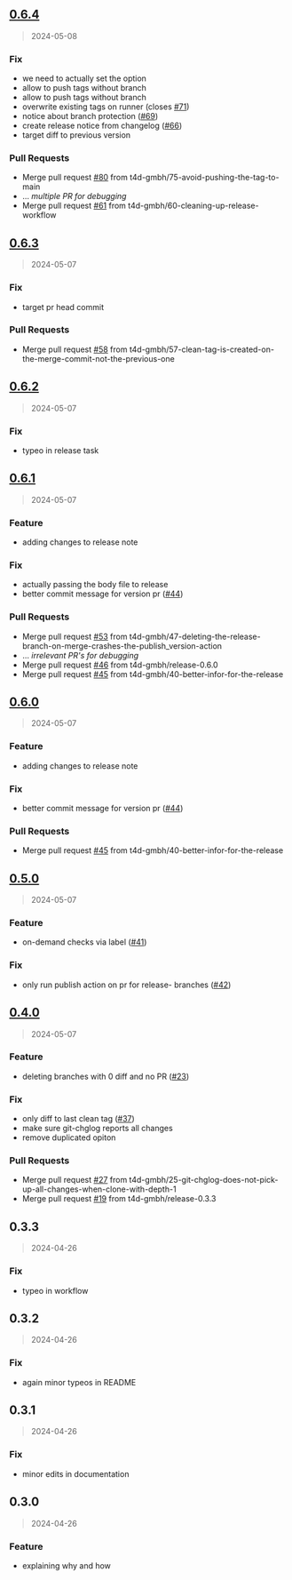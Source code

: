 
<a name="0.6.4"></a>
## [0.6.4](https://github.com/t4d-gmbh/stubbed_versioning/compare/0.6.3...0.6.4)

> 2024-05-08

### Fix

* we need to actually set the option
* allow to push tags without branch
* allow to push tags without branch
* overwrite existing tags on runner (closes [#71](https://github.com/t4d-gmbh/stubbed_versioning/issues/71))
* notice about branch protection ([#69](https://github.com/t4d-gmbh/stubbed_versioning/issues/69))
* create release notice from changelog ([#66](https://github.com/t4d-gmbh/stubbed_versioning/issues/66))
* target diff to previous version

### Pull Requests

* Merge pull request [#80](https://github.com/t4d-gmbh/stubbed_versioning/issues/80) from t4d-gmbh/75-avoid-pushing-the-tag-to-main
* ... _multiple PR for debugging_
* Merge pull request [#61](https://github.com/t4d-gmbh/stubbed_versioning/issues/61) from t4d-gmbh/60-cleaning-up-release-workflow


<a name="0.6.3"></a>
## [0.6.3](https://github.com/t4d-gmbh/stubbed_versioning/compare/0.6.2...0.6.3)

> 2024-05-07

### Fix

* target pr head commit

### Pull Requests

* Merge pull request [#58](https://github.com/t4d-gmbh/stubbed_versioning/issues/58) from t4d-gmbh/57-clean-tag-is-created-on-the-merge-commit-not-the-previous-one


<a name="0.6.2"></a>
## [0.6.2](https://github.com/t4d-gmbh/stubbed_versioning/compare/0.6.1...0.6.2)

> 2024-05-07

### Fix

* typeo in release task


<a name="0.6.1"></a>
## [0.6.1](https://github.com/t4d-gmbh/stubbed_versioning/compare/0.5.0...0.6.1)

> 2024-05-07

### Feature

* adding changes to release note

### Fix

* actually passing the body file to release
* better commit message for version pr ([#44](https://github.com/t4d-gmbh/stubbed_versioning/issues/44))

### Pull Requests

* Merge pull request [#53](https://github.com/t4d-gmbh/stubbed_versioning/issues/53) from t4d-gmbh/47-deleting-the-release-branch-on-merge-crashes-the-publish_version-action
* ... _irrelevant PR's for debugging_
* Merge pull request [#46](https://github.com/t4d-gmbh/stubbed_versioning/issues/46) from t4d-gmbh/release-0.6.0
* Merge pull request [#45](https://github.com/t4d-gmbh/stubbed_versioning/issues/45) from t4d-gmbh/40-better-infor-for-the-release


<a name="0.6.0"></a>
## [0.6.0](https://github.com/t4d-gmbh/stubbed_versioning/compare/0.5.0...0.6.0)

> 2024-05-07

### Feature

* adding changes to release note

### Fix

* better commit message for version pr ([#44](https://github.com/t4d-gmbh/stubbed_versioning/issues/44))

### Pull Requests

* Merge pull request [#45](https://github.com/t4d-gmbh/stubbed_versioning/issues/45) from t4d-gmbh/40-better-infor-for-the-release


<a name="0.5.0"></a>
## [0.5.0](https://github.com/t4d-gmbh/stubbed_versioning/compare/0.4.0...0.5.0)

> 2024-05-07

### Feature

* on-demand checks via label ([#41](https://github.com/t4d-gmbh/stubbed_versioning/issues/41))

### Fix

* only run publish action on pr for release- branches ([#42](https://github.com/t4d-gmbh/stubbed_versioning/issues/42))


<a name="0.4.0"></a>
## [0.4.0](https://github.com/t4d-gmbh/stubbed_versioning/compare/0.3.3...0.4.0)

> 2024-05-07

### Feature

* deleting branches with 0 diff and no PR ([#23](https://github.com/t4d-gmbh/stubbed_versioning/issues/23))

### Fix

* only diff to last clean tag ([#37](https://github.com/t4d-gmbh/stubbed_versioning/issues/37))
* make sure git-chglog reports all changes
* remove duplicated opiton

### Pull Requests

* Merge pull request [#27](https://github.com/t4d-gmbh/stubbed_versioning/issues/27) from t4d-gmbh/25-git-chglog-does-not-pick-up-all-changes-when-clone-with-depth-1
* Merge pull request [#19](https://github.com/t4d-gmbh/stubbed_versioning/issues/19) from t4d-gmbh/release-0.3.3


<a name="0.3.3"></a>
## 0.3.3

> 2024-04-26

### Fix

* typeo in workflow


<a name="0.3.2"></a>
## 0.3.2

> 2024-04-26

### Fix

* again minor typeos in README


<a name="0.3.1"></a>
## 0.3.1

> 2024-04-26

### Fix

* minor edits in documentation


<a name="0.3.0"></a>
## 0.3.0

> 2024-04-26

### Feature

* explaining why and how

